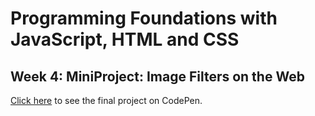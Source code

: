 # Programming Foundations with JavaScript, HTML and CSS

## Week 4: MiniProject: Image Filters on the Web

[Click here](https://codepen.io/yohanaff/pen/WNZwyrW) to see the final project on CodePen.